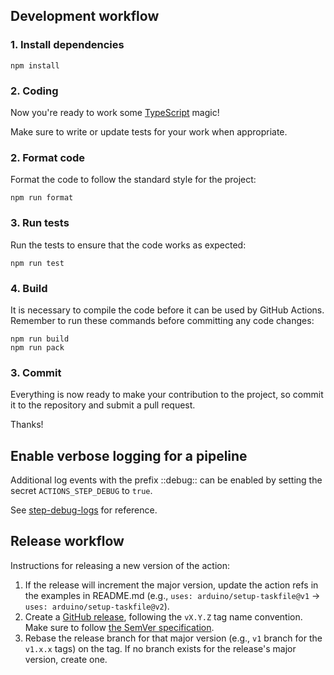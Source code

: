 ## Development workflow

### 1. Install dependencies

```
npm install
```

### 2. Coding

Now you're ready to work some [TypeScript](https://www.typescriptlang.org/) magic!

Make sure to write or update tests for your work when appropriate.

### 2. Format code

Format the code to follow the standard style for the project:

```
npm run format
```

### 3. Run tests

Run the tests to ensure that the code works as expected:

```
npm run test
```

### 4. Build

It is necessary to compile the code before it can be used by GitHub Actions. Remember to run these commands before committing any code changes:

```
npm run build
npm run pack
```

### 3. Commit

Everything is now ready to make your contribution to the project, so commit it to the repository and submit a pull request.

Thanks!

## Enable verbose logging for a pipeline
Additional log events with the prefix ::debug:: can be enabled by setting the secret `ACTIONS_STEP_DEBUG` to `true`.

See [step-debug-logs](https://github.com/actions/toolkit/blob/master/docs/action-debugging.md#step-debug-logs) for reference.

## Release workflow

Instructions for releasing a new version of the action:

1. If the release will increment the major version, update the action refs in the examples in README.md (e.g., `uses: arduino/setup-taskfile@v1` -> `uses: arduino/setup-taskfile@v2`).
1. Create a [GitHub release](https://docs.github.com/en/github/administering-a-repository/managing-releases-in-a-repository#creating-a-release), following the `vX.Y.Z` tag name convention. Make sure to follow [the SemVer specification](https://semver.org/).
1. Rebase the release branch for that major version (e.g., `v1` branch for the `v1.x.x` tags) on the tag. If no branch exists for the release's major version, create one.
